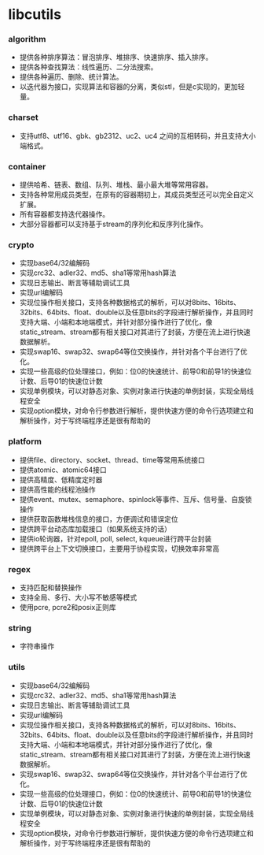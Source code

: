 # libcutils

### algorithm
* 提供各种排序算法：冒泡排序、堆排序、快速排序、插入排序。
* 提供各种查找算法：线性遍历、二分法搜索。
* 提供各种遍历、删除、统计算法。
* 以迭代器为接口，实现算法和容器的分离，类似stl，但是c实现的，更加轻量。

### charset
* 支持utf8、utf16、gbk、gb2312、uc2、uc4 之间的互相转码，并且支持大小端格式。

### container
* 提供哈希、链表、数组、队列、堆栈、最小最大堆等常用容器。
* 支持各种常用成员类型，在原有的容器期初上，其成员类型还可以完全自定义扩展。
* 所有容器都支持迭代器操作。
* 大部分容器都可以支持基于stream的序列化和反序列化操作。

### crypto
* 实现base64/32编解码
* 实现crc32、adler32、md5、sha1等常用hash算法
* 实现日志输出、断言等辅助调试工具
* 实现url编解码
* 实现位操作相关接口，支持各种数据格式的解析，可以对8bits、16bits、32bits、64bits、float、double以及任意bits的字段进行解析操作，并且同时支持大端、小端和本地端模式，并针对部分操作进行了优化，像static_stream、stream都有相关接口对其进行了封装，方便在流上进行快速数据解析。
* 实现swap16、swap32、swap64等位交换操作，并针对各个平台进行了优化。
* 实现一些高级的位处理接口，例如：位0的快速统计、前导0和前导1的快速位计数、后导01的快速位计数
* 实现单例模块，可以对静态对象、实例对象进行快速的单例封装，实现全局线程安全
* 实现option模块，对命令行参数进行解析，提供快速方便的命令行选项建立和解析操作，对于写终端程序还是很有帮助的

### platform
* 提供file、directory、socket、thread、time等常用系统接口
* 提供atomic、atomic64接口
* 提供高精度、低精度定时器
* 提供高性能的线程池操作
* 提供event、mutex、semaphore、spinlock等事件、互斥、信号量、自旋锁操作
* 提供获取函数堆栈信息的接口，方便调试和错误定位
* 提供跨平台动态库加载接口（如果系统支持的话）
* 提供io轮询器，针对epoll, poll, select, kqueue进行跨平台封装
* 提供跨平台上下文切换接口，主要用于协程实现，切换效率非常高

### regex
* 支持匹配和替换操作
* 支持全局、多行、大小写不敏感等模式
* 使用pcre, pcre2和posix正则库

### string
* 字符串操作

### utils
* 实现base64/32编解码
* 实现crc32、adler32、md5、sha1等常用hash算法
* 实现日志输出、断言等辅助调试工具
* 实现url编解码
* 实现位操作相关接口，支持各种数据格式的解析，可以对8bits、16bits、32bits、64bits、float、double以及任意bits的字段进行解析操作，并且同时支持大端、小端和本地端模式，并针对部分操作进行了优化，像static_stream、stream都有相关接口对其进行了封装，方便在流上进行快速数据解析。
* 实现swap16、swap32、swap64等位交换操作，并针对各个平台进行了优化。
* 实现一些高级的位处理接口，例如：位0的快速统计、前导0和前导1的快速位计数、后导01的快速位计数
* 实现单例模块，可以对静态对象、实例对象进行快速的单例封装，实现全局线程安全
* 实现option模块，对命令行参数进行解析，提供快速方便的命令行选项建立和解析操作，对于写终端程序还是很有帮助的